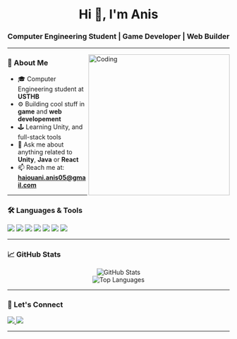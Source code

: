 <h1 align="center">Hi 👋, I'm Anis</h1>
<h3 align="center">Computer Engineering Student | Game Developer | Web Builder</h3>

---

<img align="right" alt="Coding" width="320" src="https://media.tenor.com/GfSX-u7VGM4AAAAM/coding.gif" />

### 🧠 About Me

- 🎓 Computer Engineering student at **USTHB**
- ⚙️ Building cool stuff in **game** and **web developement**
- 🕹️  Learning Unity, and full-stack tools
- 💬 Ask me about anything related to **Unity**, **Java** or **React**
- 📫 Reach me at: **haiouani.anis05@gmail.com**

---

### 🛠️ Languages & Tools

<p align="left">
  <img src="https://img.shields.io/badge/Unity-000000?style=for-the-badge&logo=unity&logoColor=white"/>
  <img src="https://img.shields.io/badge/HTML-E34F26?style=for-the-badge&logo=html5&logoColor=white"/>
  <img src="https://img.shields.io/badge/TypeScript-F7DF1E?style=for-the-badge&logo=typecript&logoColor=black"/>
  <img src="https://img.shields.io/badge/React-20232A?style=for-the-badge&logo=react&logoColor=61DAFB"/>
  <img src="https://img.shields.io/badge/CSS-1572B6?style=for-the-badge&logo=css3&logoColor=white"/>
  <img src="https://img.shields.io/badge/Java-ED8B00?style=for-the-badge&logo=openjdk&logoColor=white"/>
  <img src="https://img.shields.io/badge/MySQL-005C84?style=for-the-badge&logo=mysql&logoColor=white"/>
</p>

---

### 📈 GitHub Stats

<p align="center">
  <img src="https://github-readme-stats.vercel.app/api?username=DMKeyy&show_icons=true&theme=radical" alt="GitHub Stats"/>  
  <br>
  <img src="https://github-readme-stats.vercel.app/api/top-langs/?username=DMKeyy&layout=compact&theme=radical" alt="Top Languages"/>
</p>

---

### 🔗 Let's Connect

<p align="left">
  <a href="https://linkedin.com/in/dmkeyy" target="_blank">
    <img src="https://img.shields.io/badge/LinkedIn-blue?style=for-the-badge&logo=linkedin&logoColor=white"/>
  </a>
  <a href="mailto:haiouani.anis05@gmail.com">
    <img src="https://img.shields.io/badge/Gmail-D14836?style=for-the-badge&logo=gmail&logoColor=white"/>
  </a>
</p>

---

